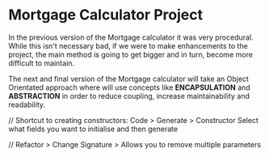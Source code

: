 # Mortgage Calculator Project

In the previous version of the Mortgage calculator it was very procedural. While
this isn't necessary bad, if we were to make enhancements to the project, the 
main method is going to get bigger and in turn, become more difficult to maintain.

The next and final version of the Mortgage calculator will take an Object Orientated 
approach where will use concepts like **ENCAPSULATION** and **ABSTRACTION** in order to 
reduce coupling, increase maintainability and readability.


// Shortcut to creating constructors: Code > Generate > Constructor
Select what fields you want to initialise and then generate

// Refactor > Change Signature > Allows you to remove multiple parameters




